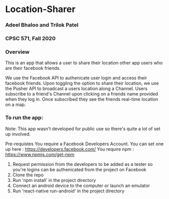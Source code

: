 # Location-Sharer
### Adeel Bhaloo and Trilok Patel
### CPSC 571, Fall 2020

### Overview
This is an app that allows a user to share their location other app users who are their facebook friends.

We use the Facebook API to authenicate user login and access their facebook friends.
Upon toggling the option to share their location, we use the Pusher API to broadcast a users location along a Channel. 
Users subscribe to a friend's Channel upon clicking on a friends name provided when they log in. Once subscribed they see
the friends real-time location on a map. 

### To run the app:

Note: This app wasn't developed for public use so there's quite a lot of set up involved. 

Pre-requistes
You require a Facebook Developers Account. You can set one up here : https://developers.facebook.com/
You require npm : https://www.npmjs.com/get-npm


1. Request permission from the developers to be added as a tester so you're logins can be authenicated from the project on Facebook 
2. Clone the repo 
3. Run 'npm install' in the project directory
4. Connect an android device to the computer or launch an emulator
4. Run 'react-native run-android' in the project directory


